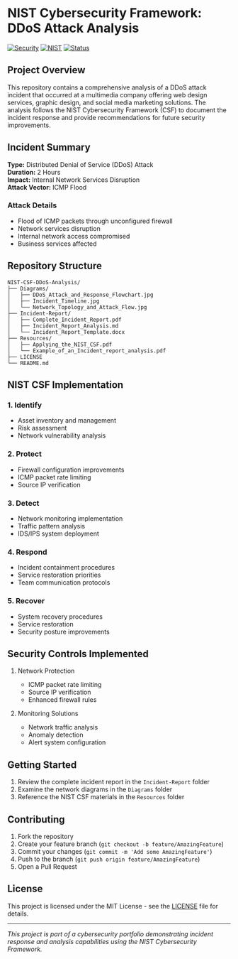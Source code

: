 # NIST Cybersecurity Framework: DDoS Attack Analysis
[![Security](https://img.shields.io/badge/Security-Incident_Analysis-blue)](https://github.com/yourusername/NIST-CSF-DDoS-Analysis)
[![NIST](https://img.shields.io/badge/Framework-NIST_CSF-green)](https://github.com/yourusername/NIST-CSF-DDoS-Analysis)
[![Status](https://img.shields.io/badge/Status-Completed-success)](https://github.com/yourusername/NIST-CSF-DDoS-Analysis)

## Project Overview

This repository contains a comprehensive analysis of a DDoS attack incident that occurred at a multimedia company offering web design services, graphic design, and social media marketing solutions. The analysis follows the NIST Cybersecurity Framework (CSF) to document the incident response and provide recommendations for future security improvements.

## Incident Summary

**Type:** Distributed Denial of Service (DDoS) Attack  
**Duration:** 2 Hours  
**Impact:** Internal Network Services Disruption  
**Attack Vector:** ICMP Flood  

### Attack Details
- Flood of ICMP packets through unconfigured firewall
- Network services disruption
- Internal network access compromised
- Business services affected

## Repository Structure

```
NIST-CSF-DDoS-Analysis/
├── Diagrams/
│   ├── DDoS_Attack_and_Response_Flowchart.jpg
│   ├── Incident_Timeline.jpg
│   └── Network_Topology_and_Attack_Flow.jpg
├── Incident-Report/
│   ├── Complete_Incident_Report.pdf
│   ├── Incident_Report_Analysis.md
│   └── Incident_Report_Template.docx
├── Resources/
│   ├── Applying_the_NIST_CSF.pdf
│   └── Example_of_an_Incident_report_analysis.pdf
├── LICENSE
└── README.md
```

## NIST CSF Implementation

### 1. Identify
- Asset inventory and management
- Risk assessment
- Network vulnerability analysis

### 2. Protect
- Firewall configuration improvements
- ICMP packet rate limiting
- Source IP verification

### 3. Detect
- Network monitoring implementation
- Traffic pattern analysis
- IDS/IPS system deployment

### 4. Respond
- Incident containment procedures
- Service restoration priorities
- Team communication protocols

### 5. Recover
- System recovery procedures
- Service restoration
- Security posture improvements

## Security Controls Implemented

1. Network Protection
   - ICMP packet rate limiting
   - Source IP verification
   - Enhanced firewall rules

2. Monitoring Solutions
   - Network traffic analysis
   - Anomaly detection
   - Alert system configuration

## Getting Started

1. Review the complete incident report in the `Incident-Report` folder
2. Examine the network diagrams in the `Diagrams` folder
3. Reference the NIST CSF materials in the `Resources` folder

## Contributing

1. Fork the repository
2. Create your feature branch (`git checkout -b feature/AmazingFeature`)
3. Commit your changes (`git commit -m 'Add some AmazingFeature'`)
4. Push to the branch (`git push origin feature/AmazingFeature`)
5. Open a Pull Request

## License

This project is licensed under the MIT License - see the [LICENSE](LICENSE) file for details.

---
*This project is part of a cybersecurity portfolio demonstrating incident response and analysis capabilities using the NIST Cybersecurity Framework.*
